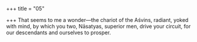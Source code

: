 +++
title = "05"

+++
That seems to me a wonder—the chariot of the Aśvins, radiant, yoked  with mind,
by which you two, Nāsatyas, superior men, drive your circuit, for our  descendants and ourselves to prosper.